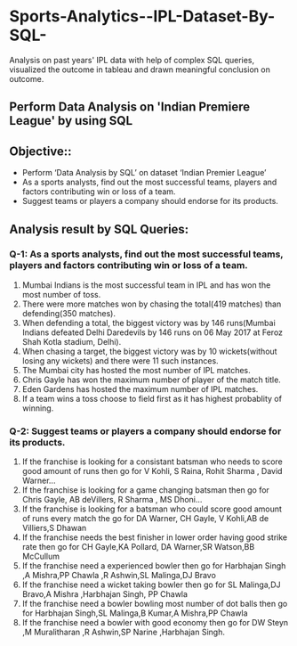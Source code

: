 # Sports-Analytics--IPL-Dataset-By-SQL-
Analysis on past years' IPL data with help of complex SQL queries, visualized the outcome in tableau and drawn meaningful conclusion on outcome.

## Perform Data Analysis on 'Indian Premiere League' by using SQL
## Objective:: 
- Perform ‘Data Analysis by SQL’ on dataset ‘Indian Premier League’
- As a sports analysts, find out the most successful teams, players and factors contributing win or loss of a team.
- Suggest teams or players a company should endorse for its products.

## Analysis result by SQL Queries:
### Q-1: As a sports analysts, find out the most successful teams, players and factors contributing win or loss of a team.
1. Mumbai Indians is the most successful team in IPL and has won the most number of toss.
2. There were more matches won by chasing the total(419 matches) than defending(350 matches).
3. When defending a total, the biggest victory was by 146 runs(Mumbai Indians defeated Delhi Daredevils by 146 runs on 06 May 2017 at Feroz Shah Kotla stadium, Delhi).
4. When chasing a target, the biggest victory was by 10 wickets(without losing any wickets) and there were 11 such instances.
5. The Mumbai city has hosted the most number of IPL matches.
6. Chris Gayle has won the maximum number of player of the match title.
7. Eden Gardens has hosted the maximum number of IPL matches.
8. If a team wins a toss choose to field first as it has highest probablity of winning.

### Q-2: Suggest teams or players a company should endorse for its products.

1. If the franchise is looking for a consistant batsman who needs to score good amount of runs then go for V Kohli, S Raina, Rohit Sharma , David Warner...
2. If the franchise is looking for a game changing batsman then go for Chris Gayle, AB deVillers, R Sharma , MS Dhoni...
3. If the franchise is looking for a batsman who could score good amount of runs every match the go for DA Warner, CH Gayle, V Kohli,AB de Villiers,S Dhawan
4. If the franchise needs the best finisher in lower order having good strike rate then go for CH Gayle,KA Pollard, DA Warner,SR Watson,BB McCullum
5. If the franchise need a experienced bowler then go for Harbhajan Singh ,A Mishra,PP Chawla ,R Ashwin,SL Malinga,DJ Bravo
6. If the franchise need a wicket taking bowler then go for SL Malinga,DJ Bravo,A Mishra ,Harbhajan Singh, PP Chawla
7. If the franchise need a bowler bowling most number of dot balls then go for Harbhajan Singh,SL Malinga,B Kumar,A Mishra,PP Chawla
8. If the franchise need a bowler with good economy then go for DW Steyn ,M Muralitharan ,R Ashwin,SP Narine ,Harbhajan Singh.

